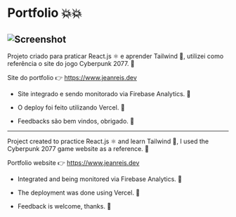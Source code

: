 # Portfolio 💥💥

![Screenshot](https://user-images.githubusercontent.com/56928460/190211830-750fd4eb-d329-419a-a4ca-671684649cfe.PNG)
-------------------------------------------------
Projeto criado para praticar React.js ⚛ e aprender Tailwind 🍃, utilizei como referência o site do jogo Cyberpunk 2077. 👾


Site do portfolio 👉 https://www.jeanreis.dev

* Site integrado e sendo monitorado via Firebase Analytics. 🤠

* O deploy foi feito utilizando Vercel. 🎉

* Feedbacks são bem vindos, obrigado. 🌹

-------------------------------------------------

Project created to practice React.js ⚛ and learn Tailwind 🍃, I used the Cyberpunk 2077 game website as a reference. 👾

Portfolio website 👉 https://www.jeanreis.dev

* Integrated and being monitored via Firebase Analytics. 🤠

* The deployment was done using Vercel. 🎉

* Feedback is welcome, thanks. 🌹
